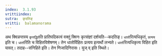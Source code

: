 ```yaml
---
index:  3.1.93
vrittiindex: 
sutra:  कृदतिङ्
vritti:  balamanorama 
---
```


अथ क्विन्नन्तस्य `कृत्तद्धिते`ति प्रातिपदिकत्वं वक्तुं क्विनः कृत्संज्ञां दर्शयति--कदतिङ्। `धातो`रित्यधिकृतं, `प्रत्यय` इति च। `धातो`रिति च विहितविशेषणम्। तेन धातोर्विहितः प्रत्यय इत्यर्थो लभ्यते। `धातो`रित्यधिकृत्य विहित इति यावत्। तदाह--संनिहिते इति। तेन णिजादिनिरासः। युज् व् इति स्थिते।

